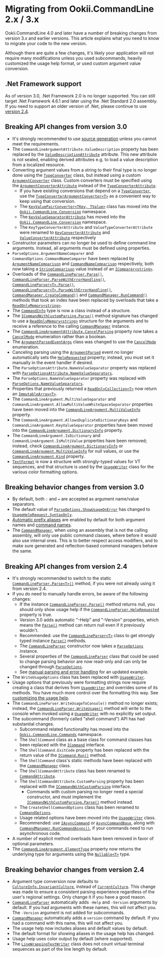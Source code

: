 # Migrating from Ookii.CommandLine 2.x / 3.x

Ookii.CommandLine 4.0 and later have a number of breaking changes from version 3.x and earlier
versions. This article explains what you need to know to migrate your code to the new version.

Although there are quite a few changes, it's likely your application will not require many
modifications unless you used subcommands, heavily customized the usage help format, or used
custom argument value conversion.

## .Net Framework support

As of version 3.0, .Net Framework 2.0 is no longer supported. You can still target .Net Framework
4.6.1 and later using the .Net Standard 2.0 assembly. If you need to support an older version of
.Net, please continue to use [version 2.4](https://github.com/SvenGroot/ookii.commandline/releases/tag/v2.4).

## Breaking API changes from version 3.0

- It's strongly recommended to use [source generation](SourceGeneration.md) unless you cannot meet
  the requirements.
- The `CommandLineArgumentAttribute.ValueDescription` property has been replaced by the
  [`ValueDescriptionAttribute`][] attribute. This new attribute is not sealed, enabling derived
  attributes e.g. to load a value description from a localized resource.
- Converting argument values from a string to their final type is no longer done using the
  [`TypeConverter`][] class, but instead using a custom [`ArgumentConverter`][] class. Custom
  converters must be specified using the [`ArgumentConverterAttribute`][] instead of the
  [`TypeConverterAttribute`][].
  - If you have existing conversions that depend on a [`TypeConverter`][], use the
    [`TypeConverterArgumentConverter<T>`][] as a convenient way to keep using that conversion.
  - The [`KeyValuePairConverter<TKey, TValue>`][] class has moved into the
    [`Ookii.CommandLine.Conversion`][] namespace.
  - The [`KeyValueSeparatorAttribute`][] has moved into the [`Ookii.CommandLine.Conversion`][]
    namespace.
  - The `KeyTypeConverterAttribute` and `ValueTypeConverterAttribute` were renamed to
    [`KeyConverterAttribute`][] and [`ValueConverterAttribute`][] respectively
- Constructor parameters can no longer be used to define command line arguments. Instead, all
  arguments must be defined using properties.
- `ParseOptions.ArgumentNameComparer` and `CommandOptions.CommandNameComparer` have been replaced by
  [`ArgumentNameComparison`][ArgumentNameComparison_1] and [`CommandNameComparison`][] respectively,
  both now taking a [`StringComparison`][] value instead of an [`IComparer<string>`][].
- Overloads of the [`CommandLineParser.Parse()`][CommandLineParser.Parse()_2], [`CommandLineParser.ParseWithErrorHandling()`][],
  [`CommandLineParser<T>.Parse()`][], [`CommandLineParser<T>.ParseWithErrorHandling()`][],
  [`CommandManager.CreateCommand()`][] and [`CommandManager.RunCommand()`][] methods that took an index have
  been replaced by overloads that take a [`ReadOnlyMemory<string>`][].
- The [`CommandInfo`][] type is now a class instead of a structure.
- The [`ICommandWithCustomParsing.Parse()`][] method signature has changed to use a
  [`ReadOnlyMemory<string>`][] structure for the arguments and to receive a reference to the calling
  [`CommandManager`][] instance.
- The [`CommandLineArgumentAttribute.CancelParsing`][] property now takes a [`CancelMode`][]
  enumeration rather than a boolean.
- The [`ArgumentParsedEventArgs`][] class was changed to use the [`CancelMode`][] enumeration.
- Canceling parsing using the [`ArgumentParsed`][] event no longer automatically sets the [`HelpRequested`][]
  property; instead, you must set it manually in the event handler if desired.
- The `ParseOptionsAttribute.NameValueSeparator` property was replaced with
  [`ParseOptionsAttribute.NameValueSeparators`][].
- The `ParseOptions.NameValueSeparator` property was replaced with
  [`ParseOptions.NameValueSeparators`][].
- Properties that previously returned a [`ReadOnlyCollection<T>`][] now return an
  [`ImmutableArray<T>`][].
- The `CommandLineArgument.MultiValueSeparator` and `CommandLineArgument.AllowMultiValueWhiteSpaceSeparator`
  properties have been moved into the [`CommandLineArgument.MultiValueInfo`][] property.
- The `CommandLineArgument.AllowsDuplicateDictionaryKeys` and `CommandLineArgument.KeyValueSeparator`
  properties have been moved into the [`CommandLineArgument.DictionaryInfo`][] property.
- The `CommandLineArgument.IsDictionary` and `CommandLineArgument.IsMultiValue` properties have been
  removed; instead, check [`CommandLineArgument.DictionaryInfo`][] or [`CommandLineArgument.MultiValueInfo`][]
  for null values, or use the [`CommandLineArgument.Kind`][] property.
- [`TextFormat`][] is now a structure with strongly-typed values for VT sequences, and that structure is
  used by the [`UsageWriter`][] class for the various color formatting options.

## Breaking behavior changes from version 3.0

- By default, both `:` and `=` are accepted as argument name/value separators.
- The default value of [`ParseOptions.ShowUsageOnError`][] has changed to [`UsageHelpRequest.SyntaxOnly`][].
- [Automatic prefix aliases](DefiningArguments.md#automatic-prefix-aliases) are enabled by default
  for both argument names and [command names](Subcommands.md#command-aliases).
- The [`CommandManager`][], when using an assembly that is not the calling assembly, will only use
  public command classes, where before it would also use internal ones. This is to better respect
  access modifiers, and to make sure generated and reflection-based command managers behave the
  same.

## Breaking API changes from version 2.4

- It's strongly recommended to switch to the static [`CommandLineParser.Parse<T>()`][] method, if you
  were not already using it from version 2.4.
- If you do need to manually handle errors, be aware of the following changes:
  - If the instance [`CommandLineParser.Parse()`][CommandLineParser.Parse()_2] method returns null, you should only show usage help
    if the [`CommandLineParser.HelpRequested`][] property is true.
  - Version 3.0 adds automatic "-Help" and "-Version" properties, which means the [`Parse()`][Parse()_6] method
    can return null even if it previously wouldn't.
  - Recommended: use the [`CommandLineParser<T>`][] class to get strongly typed instance [`Parse()`][Parse()_5]
    methods.
  - The [`CommandLineParser`][] constructor now takes a [`ParseOptions`][] instance.
  - Several properties of the [`CommandLineParser`][] class that could be used to change parsing behavior
    are now read-only and can only be changed through [`ParseOptions`][].
  - See [manual parsing and error handling](ParsingArguments.md#manual-parsing-and-error-handling)
    for an updated example.
- The `WriteUsageOptions` class has been replaced with [`UsageWriter`][].
- Usage options that previously were formatting strings now require creating a class that derives
  from [`UsageWriter`][] and overrides some of its methods. You have much more control over the
  formatting this way. See [customizing the usage help](UsageHelp.md#customizing-the-usage-help).
- The `CommandLineParser.WriteUsageToConsole()` method no longer exists; instead, the
  [`CommandLineParser.WriteUsage()`][] method will write to the console when invoked using a
  [`UsageWriter`][] with no explicitly set output.
- The subcommand (formerly called "shell command") API has had substantial changes.
  - Subcommand related functionality has moved into the [`Ookii.CommandLine.Commands`][] namespace.
  - The `ShellCommand` class as a base class for command classes has been replaced with the
    [`ICommand`][] interface.
  - The `ShellCommand.ExitCode` property has been replaced with the return value of the
    [`ICommand.Run()`][] method.
  - The `ShellCommand` class's static methods have been replaced with the [`CommandManager`][] class.
  - The `ShellCommandAttribute` class has been renamed to [`CommandAttribute`][].
  - The `ShellCommandAttribute.CustomParsing` property has been replaced with the
    [`ICommandWithCustomParsing`][] interface.
    - Commands with custom parsing no longer need a special constructor, and must implement the
      [`ICommandWithCustomParsing.Parse()`][] method instead.
  - The `CreateShellCommandOptions` class has been renamed to [`CommandOptions`][].
  - Usage related options have been moved into the [`UsageWriter`][] class.
  - Recommended: use [`IAsyncCommand`][] or [`AsyncCommandBase`][], along with
    [`CommandManager.RunCommandAsync()`][], if your commands need to run asynchronous code.
- A number of explicit method overloads have been removed in favor of optional parameters.
- The [`CommandLineArgument.ElementType`][] property now returns the underlying type for arguments
  using the [`Nullable<T>`][] type.

## Breaking behavior changes from version 2.4

- Argument type conversion now defaults to [`CultureInfo.InvariantCulture`][], instead of
  [`CurrentCulture`][]. This change was made to ensure a consistent parsing experience regardless of the
  user's regional settings. Only change it if you have a good reason.
- [`CommandLineParser`][] automatically adds `-Help` and `-Version` arguments by default. If you had
  arguments with these names, this will not affect you. The `-Version` argument is not added for
  subcommands.
- [`CommandManager`][] automatically adds a `version` command by default. If you had a command with
  this name, this will not affect you.
- The usage help now includes aliases and default values by default.
- The default format for showing aliases in the usage help has changed.
- Usage help uses color output by default (where supported).
- The [`LineWrappingTextWriter`][] class does not count virtual terminal sequences as part of the
  line length by default.

[`ArgumentConverter`]: https://www.ookii.org/docs/commandline-4.0/html/T_Ookii_CommandLine_Conversion_ArgumentConverter.htm
[`ArgumentConverterAttribute`]: https://www.ookii.org/docs/commandline-4.0/html/T_Ookii_CommandLine_Conversion_ArgumentConverterAttribute.htm
[`ArgumentParsed`]: https://www.ookii.org/docs/commandline-4.0/html/E_Ookii_CommandLine_CommandLineParser_ArgumentParsed.htm
[`ArgumentParsedEventArgs`]: https://www.ookii.org/docs/commandline-4.0/html/T_Ookii_CommandLine_ArgumentParsedEventArgs.htm
[`AsyncCommandBase`]: https://www.ookii.org/docs/commandline-4.0/html/T_Ookii_CommandLine_Commands_AsyncCommandBase.htm
[`CancelMode`]: https://www.ookii.org/docs/commandline-4.0/html/T_Ookii_CommandLine_CancelMode.htm
[`CommandAttribute`]: https://www.ookii.org/docs/commandline-4.0/html/T_Ookii_CommandLine_Commands_CommandAttribute.htm
[`CommandInfo`]: https://www.ookii.org/docs/commandline-4.0/html/T_Ookii_CommandLine_Commands_CommandInfo.htm
[`CommandLineArgument.DictionaryInfo`]: https://www.ookii.org/docs/commandline-4.0/html/P_Ookii_CommandLine_CommandLineArgument_DictionaryInfo.htm
[`CommandLineArgument.ElementType`]: https://www.ookii.org/docs/commandline-4.0/html/P_Ookii_CommandLine_CommandLineArgument_ElementType.htm
[`CommandLineArgument.Kind`]: https://www.ookii.org/docs/commandline-4.0/html/P_Ookii_CommandLine_CommandLineArgument_Kind.htm
[`CommandLineArgument.MultiValueInfo`]: https://www.ookii.org/docs/commandline-4.0/html/P_Ookii_CommandLine_CommandLineArgument_MultiValueInfo.htm
[`CommandLineArgumentAttribute.CancelParsing`]: https://www.ookii.org/docs/commandline-4.0/html/P_Ookii_CommandLine_CommandLineArgumentAttribute_CancelParsing.htm
[`CommandLineParser.HelpRequested`]: https://www.ookii.org/docs/commandline-4.0/html/P_Ookii_CommandLine_CommandLineParser_HelpRequested.htm
[`CommandLineParser.Parse<T>()`]: https://www.ookii.org/docs/commandline-4.0/html/M_Ookii_CommandLine_CommandLineParser_Parse__1.htm
[`CommandLineParser.ParseWithErrorHandling()`]: https://www.ookii.org/docs/commandline-4.0/html/Overload_Ookii_CommandLine_CommandLineParser_ParseWithErrorHandling.htm
[`CommandLineParser.WriteUsage()`]: https://www.ookii.org/docs/commandline-4.0/html/M_Ookii_CommandLine_CommandLineParser_WriteUsage.htm
[`CommandLineParser`]: https://www.ookii.org/docs/commandline-4.0/html/T_Ookii_CommandLine_CommandLineParser.htm
[`CommandLineParser<T>.Parse()`]: https://www.ookii.org/docs/commandline-4.0/html/Overload_Ookii_CommandLine_CommandLineParser_1_Parse.htm
[`CommandLineParser<T>.ParseWithErrorHandling()`]: https://www.ookii.org/docs/commandline-4.0/html/M_Ookii_CommandLine_CommandLineParser_1_ParseWithErrorHandling.htm
[`CommandLineParser<T>`]: https://www.ookii.org/docs/commandline-4.0/html/T_Ookii_CommandLine_CommandLineParser_1.htm
[`CommandManager.CreateCommand()`]: https://www.ookii.org/docs/commandline-4.0/html/Overload_Ookii_CommandLine_Commands_CommandManager_CreateCommand.htm
[`CommandManager.RunCommand()`]: https://www.ookii.org/docs/commandline-4.0/html/Overload_Ookii_CommandLine_Commands_CommandManager_RunCommand.htm
[`CommandManager.RunCommandAsync()`]: https://www.ookii.org/docs/commandline-4.0/html/Overload_Ookii_CommandLine_Commands_CommandManager_RunCommandAsync.htm
[`CommandManager`]: https://www.ookii.org/docs/commandline-4.0/html/T_Ookii_CommandLine_Commands_CommandManager.htm
[`CommandNameComparison`]: https://www.ookii.org/docs/commandline-4.0/html/P_Ookii_CommandLine_Commands_CommandOptions_CommandNameComparison.htm
[`CommandOptions`]: https://www.ookii.org/docs/commandline-4.0/html/T_Ookii_CommandLine_Commands_CommandOptions.htm
[`CultureInfo.InvariantCulture`]: https://learn.microsoft.com/dotnet/api/system.globalization.cultureinfo.invariantculture
[`CurrentCulture`]: https://learn.microsoft.com/dotnet/api/system.globalization.cultureinfo.currentculture
[`HelpRequested`]: https://www.ookii.org/docs/commandline-4.0/html/P_Ookii_CommandLine_CommandLineParser_HelpRequested.htm
[`IAsyncCommand`]: https://www.ookii.org/docs/commandline-4.0/html/T_Ookii_CommandLine_Commands_IAsyncCommand.htm
[`ICommand.Run()`]: https://www.ookii.org/docs/commandline-4.0/html/M_Ookii_CommandLine_Commands_ICommand_Run.htm
[`ICommand`]: https://www.ookii.org/docs/commandline-4.0/html/T_Ookii_CommandLine_Commands_ICommand.htm
[`ICommandWithCustomParsing.Parse()`]: https://www.ookii.org/docs/commandline-4.0/html/M_Ookii_CommandLine_Commands_ICommandWithCustomParsing_Parse.htm
[`ICommandWithCustomParsing`]: https://www.ookii.org/docs/commandline-4.0/html/T_Ookii_CommandLine_Commands_ICommandWithCustomParsing.htm
[`IComparer<string>`]: https://learn.microsoft.com/dotnet/api/system.collections.generic.icomparer-1
[`ImmutableArray<T>`]: https://learn.microsoft.com/dotnet/api/system.collections.immutable.immutablearray-1
[`KeyConverterAttribute`]: https://www.ookii.org/docs/commandline-4.0/html/T_Ookii_CommandLine_Conversion_KeyConverterAttribute.htm
[`KeyValuePairConverter<TKey, TValue>`]: https://www.ookii.org/docs/commandline-4.0/html/T_Ookii_CommandLine_Conversion_KeyValuePairConverter_2.htm
[`KeyValueSeparatorAttribute`]: https://www.ookii.org/docs/commandline-4.0/html/T_Ookii_CommandLine_Conversion_KeyValueSeparatorAttribute.htm
[`LineWrappingTextWriter`]: https://www.ookii.org/docs/commandline-4.0/html/T_Ookii_CommandLine_LineWrappingTextWriter.htm
[`Nullable<T>`]: https://learn.microsoft.com/dotnet/api/system.nullable-1
[`Ookii.CommandLine.Commands`]: https://www.ookii.org/docs/commandline-4.0/html/N_Ookii_CommandLine_Commands.htm
[`Ookii.CommandLine.Conversion`]: https://www.ookii.org/docs/commandline-4.0/html/N_Ookii_CommandLine_Conversion.htm
[`ParseOptions.NameValueSeparators`]: https://www.ookii.org/docs/commandline-4.0/html/P_Ookii_CommandLine_ParseOptions_NameValueSeparators.htm
[`ParseOptions.ShowUsageOnError`]: https://www.ookii.org/docs/commandline-4.0/html/P_Ookii_CommandLine_ParseOptions_ShowUsageOnError.htm
[`ParseOptions`]: https://www.ookii.org/docs/commandline-4.0/html/T_Ookii_CommandLine_ParseOptions.htm
[`ParseOptionsAttribute.NameValueSeparators`]: https://www.ookii.org/docs/commandline-4.0/html/P_Ookii_CommandLine_ParseOptionsAttribute_NameValueSeparators.htm
[`ReadOnlyCollection<T>`]: https://learn.microsoft.com/dotnet/api/system.collections.objectmodel.readonlycollection-1
[`ReadOnlyMemory<string>`]: https://learn.microsoft.com/dotnet/api/system.readonlymemory-1
[`StringComparison`]: https://learn.microsoft.com/dotnet/api/system.stringcomparison
[`TextFormat`]: https://www.ookii.org/docs/commandline-4.0/html/T_Ookii_CommandLine_Terminal_TextFormat.htm
[`TypeConverter`]: https://learn.microsoft.com/dotnet/api/system.componentmodel.typeconverter
[`TypeConverterArgumentConverter<T>`]: https://www.ookii.org/docs/commandline-4.0/html/T_Ookii_CommandLine_Conversion_TypeConverterArgumentConverter_1.htm
[`TypeConverterAttribute`]: https://learn.microsoft.com/dotnet/api/system.componentmodel.typeconverterattribute
[`UsageHelpRequest.SyntaxOnly`]: https://www.ookii.org/docs/commandline-4.0/html/T_Ookii_CommandLine_UsageHelpRequest.htm
[`UsageWriter`]: https://www.ookii.org/docs/commandline-4.0/html/T_Ookii_CommandLine_UsageWriter.htm
[`ValueConverterAttribute`]: https://www.ookii.org/docs/commandline-4.0/html/T_Ookii_CommandLine_Conversion_ValueConverterAttribute.htm
[`ValueDescriptionAttribute`]: https://www.ookii.org/docs/commandline-4.0/html/T_Ookii_CommandLine_ValueDescriptionAttribute.htm
[ArgumentNameComparison_1]: https://www.ookii.org/docs/commandline-4.0/html/P_Ookii_CommandLine_ParseOptions_ArgumentNameComparison.htm
[CommandLineParser.Parse()_2]: https://www.ookii.org/docs/commandline-4.0/html/Overload_Ookii_CommandLine_CommandLineParser_Parse.htm
[Parse()_5]: https://www.ookii.org/docs/commandline-4.0/html/Overload_Ookii_CommandLine_CommandLineParser_1_Parse.htm
[Parse()_6]: https://www.ookii.org/docs/commandline-4.0/html/Overload_Ookii_CommandLine_CommandLineParser_Parse.htm
